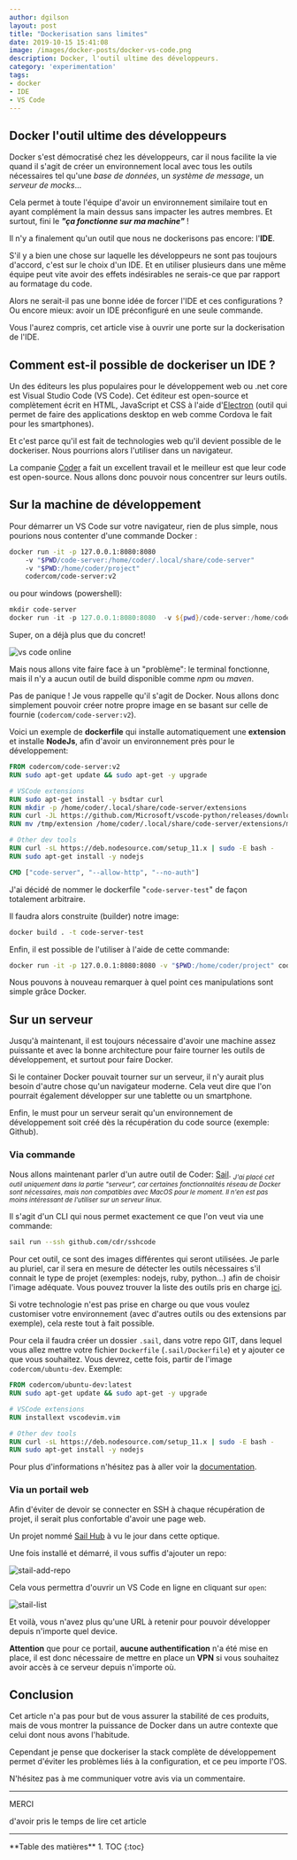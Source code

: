 ```yaml
---
author: dgilson
layout: post
title: "Dockerisation sans limites"
date: 2019-10-15 15:41:08
image: /images/docker-posts/docker-vs-code.png
description: Docker, l'outil ultime des développeurs.
category: 'experimentation'
tags:
- docker
- IDE
- VS Code
---
```


## Docker l'outil ultime des développeurs

Docker s'est démocratisé chez les développeurs, car il nous facilite la vie quand il s'agit de créer un environnement local avec tous les outils nécessaires tel qu'une *base de données*, un *système de message*, un *serveur de mocks*...

Cela permet à toute l'équipe d'avoir un environnement similaire tout en ayant complément la main dessus sans impacter les autres membres. Et surtout, fini le ***"ça fonctionne sur ma machine"*** !

Il n'y a finalement qu'un outil que nous ne dockerisons pas encore: l'**IDE**.

S'il y a bien une chose sur laquelle les développeurs ne sont pas toujours d'accord, c'est sur le choix d'un IDE. Et en utiliser plusieurs dans une même équipe peut vite avoir des effets indésirables ne serais-ce que par rapport au formatage du code.

Alors ne serait-il pas une bonne idée de forcer l'IDE et ces configurations ? Ou encore mieux: avoir un IDE préconfiguré en une seule commande.

Vous l'aurez compris, cet article vise à ouvrir une porte sur la dockerisation de l'IDE.

## Comment est-il possible de dockeriser un IDE ?

Un des éditeurs les plus populaires pour le développement web ou .net core est Visual Studio Code (VS Code). Cet éditeur est open-source et complètement écrit en HTML, JavaScript et CSS à l'aide d'[Electron](https://electronjs.org/) (outil qui permet de faire des applications desktop en web comme Cordova le fait pour les smartphones).

Et c'est parce qu'il est fait de technologies web qu'il devient possible de le dockeriser. Nous pourrions alors l'utiliser dans un navigateur.

La companie [Coder](https://coder.com/) a fait un excellent travail et le meilleur est que leur code est open-source. Nous allons donc pouvoir nous concentrer sur leurs outils.

## Sur la machine de développement

Pour démarrer un VS Code sur votre navigateur, rien de plus simple, nous pourions nous contenter d'une commande Docker :

```sh
docker run -it -p 127.0.0.1:8080:8080 
    -v "$PWD/code-server:/home/coder/.local/share/code-server"
    -v "$PWD:/home/coder/project"
    codercom/code-server:v2
```

ou pour windows (powershell):

```ps1
mkdir code-server
docker run -it -p 127.0.0.1:8080:8080  -v ${pwd}/code-server:/home/coder/.local/share/code-server -v ${pwd}:/home/coder/project codercom/code-server:v2
```

Super, on a déjà plus que du concret!

![vs code online](/images/docker-posts/vs-code-online.png)


Mais nous allons vite faire face à un "problème": le terminal fonctionne, mais il n'y a aucun outil de build disponible comme *npm* ou *maven*.

Pas de panique ! Je vous rappelle qu'il s'agit de Docker. Nous allons donc simplement pouvoir créer notre propre image en se basant sur celle de fournie (`codercom/code-server:v2`).

Voici un exemple de **dockerfile** qui installe automatiquement une **extension** et installe **NodeJs**, afin d'avoir un environnement près pour le développement:

```dockerfile
FROM codercom/code-server:v2
RUN sudo apt-get update && sudo apt-get -y upgrade

# VSCode extensions
RUN sudo apt-get install -y bsdtar curl
RUN mkdir -p /home/coder/.local/share/code-server/extensions
RUN curl -JL https://github.com/Microsoft/vscode-python/releases/download/2019.2.5558/ms-python-release.vsix | bsdtar -C /tmp -xvf - extension
RUN mv /tmp/extension /home/coder/.local/share/code-server/extensions/ms-python.python-vscode-2.0.3

# Other dev tools
RUN curl -sL https://deb.nodesource.com/setup_11.x | sudo -E bash -
RUN sudo apt-get install -y nodejs

CMD ["code-server", "--allow-http", "--no-auth"]
```

J'ai décidé de nommer le dockerfile "`code-server-test`" de façon totalement arbitraire.

Il faudra alors construite (builder) notre image:
```sh
docker build . -t code-server-test
```

Enfin, il est possible de l'utiliser à l'aide de cette commande:
```sh
docker run -it -p 127.0.0.1:8080:8080 -v "$PWD:/home/coder/project" code-server-test:latest
```

Nous pouvons à nouveau remarquer à quel point ces manipulations sont simple grâce Docker.

## Sur un serveur

Jusqu'à maintenant, il est toujours nécessaire d'avoir une machine assez puissante et avec la bonne architecture pour faire tourner les outils de développement, et surtout pour faire Docker.

Si le container Docker pouvait tourner sur un serveur, il n'y aurait plus besoin d'autre chose qu'un navigateur moderne. Cela veut dire que l'on pourrait également développer sur une tablette ou un smartphone.

Enfin, le must pour un serveur serait qu'un environnement de développement soit créé dès la récupération du code source (exemple: Github).

### Via commande

Nous allons maintenant parler d'un autre outil de Coder: [Sail](https://sail.dev).
<sub>*J'ai placé cet outil uniquement dans la partie "serveur", car certaines fonctionnalités réseau de Docker sont nécessaires, mais non compatibles avec MacOS pour le moment. Il n'en est pas moins intéressant de l'utiliser sur un serveur linux.*</sub>

Il s'agit d'un CLI qui nous permet exactement ce que l'on veut via une commande:
```sh
sail run --ssh github.com/cdr/sshcode
```

Pour cet outil, ce sont des images différentes qui seront utilisées. Je parle au pluriel, car il sera en mesure de détecter les outils nécessaires s'il connait le type de projet (exemples: nodejs, ruby, python...) afin de choisir l'image adéquate. Vous pouvez trouver la liste des outils pris en charge [ici](https://hub.docker.com/search?q=codercom%2Fubuntu-dev&type=image).

Si votre technologie n'est pas prise en charge ou que vous voulez customiser votre environnement (avec d'autres outils ou des extensions par exemple), cela reste tout à fait possible.

Pour cela il faudra créer un dossier `.sail`, dans votre repo GIT, dans lequel vous allez mettre votre fichier `Dockerfile` (`.sail/Dockerfile`) et y ajouter ce que vous souhaitez. Vous devrez, cette fois, partir de l'image `codercom/ubuntu-dev`. Exemple:
```dockerfile
FROM codercom/ubuntu-dev:latest
RUN sudo apt-get update && sudo apt-get -y upgrade

# VSCode extensions
RUN installext vscodevim.vim

# Other dev tools
RUN curl -sL https://deb.nodesource.com/setup_11.x | sudo -E bash -
RUN sudo apt-get install -y nodejs
```

Pour plus d'informations n'hésitez pas à aller voir la [documentation](https://sail.dev/docs/introduction/).

### Via un portail web

Afin d'éviter de devoir se connecter en SSH à chaque récupération de projet, il serait plus confortable d'avoir une page web.

Un projet nommé [Sail Hub](https://github.com/gilsdav/sail-hub) à vu le jour dans cette optique.

Une fois installé et démarré, il vous suffis d'ajouter un repo:

![stail-add-repo](/images/docker-posts/sail-hub2.png)

Cela vous permettra d'ouvrir un VS Code en ligne en cliquant sur `open`:

![stail-list](/images/docker-posts/sail-hub1.png)

Et voilà, vous n'avez plus qu'une URL à retenir pour pouvoir développer depuis n'importe quel device.

**Attention** que pour ce portail, **aucune authentification** n'a été mise en place, il est donc nécessaire de mettre en place un **VPN** si vous souhaitez avoir accès à ce serveur depuis n'importe où.


## Conclusion

Cet article n'a pas pour but de vous assurer la stabilité de ces produits, mais de vous montrer la puissance de Docker dans un autre contexte que celui dont nous avons l'habitude.

Cependant je pense que dockeriser la stack complète de développement permet d'éviter les problèmes liés à la configuration, et ce peu importe l'OS.

N'hésitez pas à me communiquer votre avis via un commentaire.

---

<div class="gratitude">
    <span>MERCI</span>
    <p>d'avoir pris le temps de lire cet article</p>
</div>

---

<div id="toc"></div>
**Table des matières**
1. TOC
{:toc}
